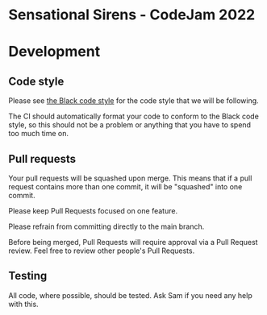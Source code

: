 # Sensational Sirens - CodeJam 2022

# Development

## Code style
Please see [the Black code style](https://black.readthedocs.io/en/stable/the_black_code_style/current_style.html) for the code style that we will be following.

The CI should automatically format your code to conform to the Black code style, so this should not be a problem or anything that you have to spend too much time on.

## Pull requests
Your pull requests will be squashed upon merge. This means that if a pull request contains more than one commit, it will be "squashed" into one commit.

Please keep Pull Requests focused on one feature.

Please refrain from committing directly to the main branch.

Before being merged, Pull Requests will require approval via a Pull Request review. Feel free to review other people's Pull Requests.

## Testing
All code, where possible, should be tested. Ask Sam if you need any help with this.
